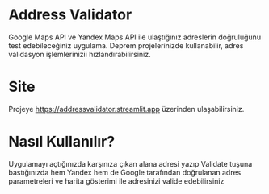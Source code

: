 # Address Validator
Google Maps API ve Yandex Maps API ile ulaştığınız adreslerin doğruluğunu test edebileceğiniz uygulama. Deprem projelerinizde kullanabilir, adres validasyon işlemlerinizii hızlandırabilirsiniz.

# Site
Projeye https://addressvalidator.streamlit.app üzerinden ulaşabilirsiniz.

# Nasıl Kullanılır?
Uygulamayı açtığınızda karşınıza çıkan alana adresi yazıp Validate tuşuna bastığınızda hem Yandex hem de Google tarafından doğrulanan adres parametreleri ve harita gösterimi ile adresinizi valide edebilirsiniz
